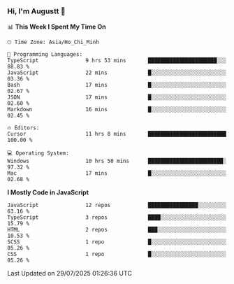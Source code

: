 ### Hi, I'm Augustt 👋

<!--START_SECTION:waka-->
📊 **This Week I Spent My Time On** 

```text
🕑︎ Time Zone: Asia/Ho_Chi_Minh

💬 Programming Languages: 
TypeScript               9 hrs 53 mins       ██████████████████████░░░   88.83 % 
JavaScript               22 mins             █░░░░░░░░░░░░░░░░░░░░░░░░   03.36 % 
Bash                     17 mins             █░░░░░░░░░░░░░░░░░░░░░░░░   02.67 % 
JSON                     17 mins             █░░░░░░░░░░░░░░░░░░░░░░░░   02.60 % 
Markdown                 16 mins             █░░░░░░░░░░░░░░░░░░░░░░░░   02.45 % 

🔥 Editors: 
Cursor                   11 hrs 8 mins       █████████████████████████   100.00 % 

💻 Operating System: 
Windows                  10 hrs 50 mins      ████████████████████████░   97.32 % 
Mac                      17 mins             █░░░░░░░░░░░░░░░░░░░░░░░░   02.68 % 
```

**I Mostly Code in JavaScript** 

```text
JavaScript               12 repos            ████████████████░░░░░░░░░   63.16 % 
TypeScript               3 repos             ████░░░░░░░░░░░░░░░░░░░░░   15.79 % 
HTML                     2 repos             ███░░░░░░░░░░░░░░░░░░░░░░   10.53 % 
SCSS                     1 repo              █░░░░░░░░░░░░░░░░░░░░░░░░   05.26 % 
CSS                      1 repo              █░░░░░░░░░░░░░░░░░░░░░░░░   05.26 % 
```




 Last Updated on 29/07/2025 01:26:36 UTC
<!--END_SECTION:waka-->
